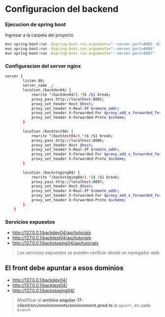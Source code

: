 # Configuracion del backend

### Ejecucion de spring boot
Ingresar a la carpeta del proyecto

```bash
mvn spring-boot:run -Dspring-boot.run.arguments="--server.port=8085 -Dspring.application.name=backdev04 -Djava.process.name=backdev04"
mvn spring-boot:run -Dspring-boot.run.arguments="--server.port=8086"
mvn spring-boot:run -Dspring-boot.run.arguments="--server.port=8087"
```

### Configuracion del server nginx

```bash
server {
        listen 80;
		server_name _;
        location /backdev04/ {
            rewrite ^/backdev04/(.*)$ /$1 break;
            proxy_pass http://localhost:8085;
            proxy_set_header Host $host;
            proxy_set_header X-Real-IP $remote_addr;
            proxy_set_header X-Forwarded-For $proxy_add_x_forwarded_for;
            proxy_set_header X-Forwarded-Proto $scheme;
        }
        
        location /backtest04/ {
            rewrite ^/backtest04/(.*)$ /$1 break;
            proxy_pass http://localhost:8086;
            proxy_set_header Host $host;
            proxy_set_header X-Real-IP $remote_addr;
            proxy_set_header X-Forwarded-For $proxy_add_x_forwarded_for;
            proxy_set_header X-Forwarded-Proto $scheme;
        }
        
        location /backstaging04/ {
            rewrite ^/backstaging04/(.*)$ /$1 break;
            proxy_pass http://localhost:8087;
            proxy_set_header Host $host;
            proxy_set_header X-Real-IP $remote_addr;
            proxy_set_header X-Forwarded-For $proxy_add_x_forwarded_for;
            proxy_set_header X-Forwarded-Proto $scheme;
        }
    }
```

### Servicios expuestos
* http://127.0.0.1/backdev04/api/tutorials
* http://127.0.0.1/backtest04/api/tutorials
* http://127.0.0.1/backstaging04/api/tutorials
> Los servicios expuestos se pueden verificar desde un navegador web

## El front debe apuntar a esos dominios
* http://127.0.0.1/backdev04/
* http://127.0.0.1/backtest04/
* http://127.0.0.1/backstaging04/
> Modificar el **archivo angular-17-client/src/environments/environment.prod.ts** la `apiUrl`, en cada `branch`

